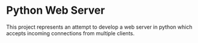 # Python Web Server
This project represents an attempt to develop a web server in python which accepts incoming connections from multiple clients.

